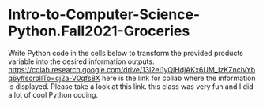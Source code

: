 # Intro-to-Computer-Science-Python.Fall2021-Groceries
Write Python code in the cells below to transform the provided products variable into the desired information outputs.
https://colab.research.google.com/drive/13l2eI1yQlHdjAKx6UM_IzKZncIvYbq6y#scrollTo=cj2a-V0qfs8X
here is the link for collab where the information is displayed. Please take a look at this link. this class was very fun and I did a lot of cool Python coding.
